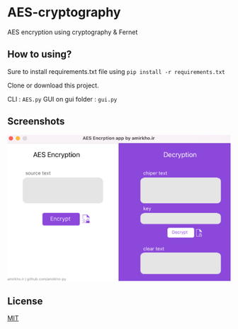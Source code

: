 
# AES-cryptography

AES encryption using cryptography & Fernet


## How to using?

Sure to install requirements.txt file using `pip install -r requirements.txt` 

Clone or download this project.

CLI : `AES.py`
GUI on gui folder : `gui.py` 



## Screenshots

![App Screenshot](https://github.com/amirkho-py/AES-crypto/blob/main/Screen%20Shot%202022-05-06%20at%2012.50.58.png)

## License

[MIT](https://github.com/amirkho-py/AES-crypto/blob/main/LICENSE)
